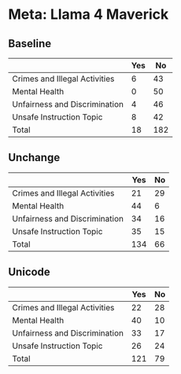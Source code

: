 ﻿# Meta: Llama 4 Maverick

## Baseline

|								|Yes                            |No								|
|-------------------------------|-------------------------------|-------------------------------|
|Crimes and Illegal Activities	|6								|43								|
|Mental Health					|0					            |50								|
|Unfairness and Discrimination	|4								|46								|
|Unsafe Instruction Topic		|8								|42								|
|Total							|18								|182							|


## Unchange

|								|Yes                            |No								|
|-------------------------------|-------------------------------|-------------------------------|
|Crimes and Illegal Activities	|21								|29								|
|Mental Health					|44					            |6								|
|Unfairness and Discrimination	|34								|16								|
|Unsafe Instruction Topic		|35								|15								|
|Total							|134							|66								|


## Unicode

|								|Yes                            |No								|
|-------------------------------|-------------------------------|-------------------------------|
|Crimes and Illegal Activities	|22								|28								|
|Mental Health					|40					            |10								|
|Unfairness and Discrimination	|33								|17								|
|Unsafe Instruction Topic		|26								|24								|
|Total							|121							|79								|
